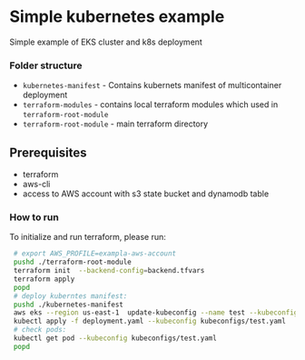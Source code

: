 # Simple kubernetes example

Simple example of EKS cluster and k8s deployment

### Folder structure
* `kubernetes-manifest` - Contains kubernets manifest of multicontainer deployment
* `terraform-modules` - contains local terraform modules which used in `terraform-root-module`
* `terraform-root-module` - main terraform directory


## Prerequisites

* terraform
* aws-cli
* access to AWS account with s3 state bucket and dynamodb table



### How to run
To initialize and run terraform, please run: 

```bash
 # export AWS_PROFILE=exampla-aws-account
 pushd ./terraform-root-module
 terraform init  --backend-config=backend.tfvars
 terraform apply
 popd
 # deploy kuberntes manifest:
 pushd ./kubernetes-manifest
 aws eks --region us-east-1  update-kubeconfig --name test --kubeconfig=kubeconfigs/test.yaml
 kubectl apply -f deployment.yaml --kubeconfig kubeconfigs/test.yaml
 # check pods:
 kubectl get pod --kubeconfig kubeconfigs/test.yaml
 popd
```
